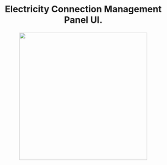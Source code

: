 <br clear="both">

<h1 align="center">Electricity Connection Management Panel UI.</h1>

###

<div align="center">
  <img height="400" src="https://static.vecteezy.com/system/resources/thumbnails/018/722/309/small_2x/lightening-thunder-electric-sign-on-transparent-background-free-png.png"  />
</div>

###
